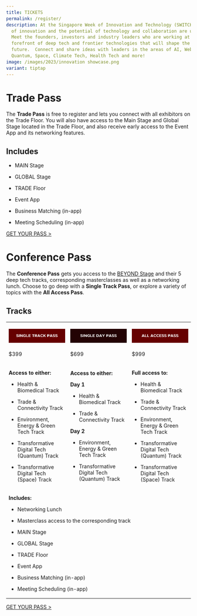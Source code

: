 ```yaml
---
title: TICKETS
permalink: /register/
description: At the Singapore Week of Innovation and Technology (SWITCH) sparks
  of innovation and the potential of technology and collaboration are unleashed.
  Meet the founders, investors and industry leaders who are working at the
  forefront of deep tech and frontier technologies that will shape the
  future.  Connect and share ideas with leaders in the areas of AI, Web3,
  Quantum, Space, Climate Tech, Health Tech and more!
image: /images/2023/innovation showcase.png
variant: tiptap
---
```

<h1>Trade Pass</h1>
<p>The <strong>Trade Pass</strong> is free to register and lets you connect
with all exhibitors on the Trade Floor. You will also have access to the
Main Stage and Global Stage located in the Trade Floor, and also receive
early access to the Event App and its networking features.</p>
<h2>Includes</h2>
<ul data-tight="true" class="tight">
<li>
<p>MAIN Stage</p>
</li>
<li>
<p>GLOBAL Stage</p>
</li>
<li>
<p>TRADE Floor</p>
</li>
<li>
<p>Event App</p>
</li>
<li>
<p>Business Matching (in-app)</p>
</li>
<li>
<p>Meeting Scheduling (in-app)</p>
</li>
</ul>
<p><a href="https://gevme.com/switch2024" rel="noopener noreferrer nofollow" target="_blank">GET YOUR PASS &gt;</a>
</p>
<h1>Conference Pass</h1>
<p>The <strong>Conference Pass</strong> gets you access to the <a href="/beyond-stage" rel="noopener noreferrer nofollow" target="_blank">BEYOND Stage</a> and
their 5 deep tech tracks, corresponding masterclasses as well as a networking
lunch. Choose to go deep with a <strong>Single Track Pass</strong>, or explore
a variety of topics with the <strong>All Access Pass</strong>.</p>
<h2>Tracks</h2>
<table style="minWidth: 75px">
<colgroup>
<col>
<col>
<col>
</colgroup>
<tbody>
<tr>
<th rowspan="1" colspan="1">
<p></p>
<div class="isomer-image-wrapper">
<img style="width: 100%" height="auto" width="100%" alt="Single Track Pass" src="/images/2024/Graphics/Isomer_2024_Pass_Banners_1.png">
</div>
</th>
<th rowspan="1" colspan="1">
<p></p>
<div class="isomer-image-wrapper">
<img style="width: 100%" height="auto" width="100%" alt="Single Day Pass" src="/images/2024/Graphics/Isomer_2024_Pass_Banners_2.png">
</div>
</th>
<th rowspan="1" colspan="1">
<p></p>
<div class="isomer-image-wrapper">
<img style="width: 100%" height="auto" width="100%" alt="All Access Pass" src="/images/2024/Graphics/Isomer_2024_Pass_Banners_3.png">
</div>
</th>
</tr>
<tr>
<td rowspan="1" colspan="1">
<p>$399</p>
</td>
<td rowspan="1" colspan="1">
<p>$699</p>
</td>
<td rowspan="1" colspan="1">
<p>$999</p>
</td>
</tr>
<tr>
<td rowspan="1" colspan="1">
<p><strong>Access to either:</strong>
</p>
<p></p>
<ul data-tight="true" class="tight">
<li>
<p>Health &amp; Biomedical Track</p>
</li>
<li>
<p>Trade &amp; Connectivity Track</p>
</li>
<li>
<p>Environment, Energy &amp; Green Tech Track</p>
</li>
<li>
<p>Transformative Digital Tech (Quantum) Track</p>
</li>
<li>
<p>Transformative Digital Tech (Space) Track</p>
</li>
</ul>
<p></p>
</td>
<td rowspan="1" colspan="1">
<p><strong>Access to either:</strong>
</p>
<p></p>
<p><strong>Day 1</strong>
</p>
<ul data-tight="true" class="tight">
<li>
<p>Health &amp; Biomedical Track</p>
</li>
<li>
<p>Trade &amp; Connectivity Track</p>
</li>
</ul>
<p></p>
<p><strong>Day 2</strong>
</p>
<ul data-tight="true" class="tight">
<li>
<p>Environment, Energy &amp; Green Tech Track</p>
</li>
<li>
<p>Transformative Digital Tech (Quantum) Track</p>
</li>
</ul>
</td>
<td rowspan="1" colspan="1">
<p><strong>Full access to:</strong>
</p>
<p></p>
<ul data-tight="true" class="tight">
<li>
<p>Health &amp; Biomedical Track</p>
</li>
<li>
<p>Trade &amp; Connectivity Track</p>
</li>
<li>
<p>Environment, Energy &amp; Green Tech Track</p>
</li>
<li>
<p>Transformative Digital Tech (Quantum) Track</p>
</li>
<li>
<p>Transformative Digital Tech (Space) Track</p>
</li>
</ul>
</td>
</tr>
<tr>
<td rowspan="1" colspan="3">
<p><strong>Includes:</strong>
</p>
<ul data-tight="true" class="tight">
<li>
<p>Networking Lunch</p>
</li>
<li>
<p>Masterclass access to the corresponding track</p>
</li>
<li>
<p>MAIN Stage</p>
</li>
<li>
<p>GLOBAL Stage</p>
</li>
<li>
<p>TRADE Floor</p>
</li>
<li>
<p>Event App</p>
</li>
<li>
<p>Business Matching (in-app)</p>
</li>
<li>
<p>Meeting Scheduling (in-app)</p>
</li>
</ul>
</td>
</tr>
</tbody>
</table>
<p><a href="https://gevme.com/switch2024" rel="noopener noreferrer nofollow" target="_blank">GET YOUR PASS &gt;</a>
</p>